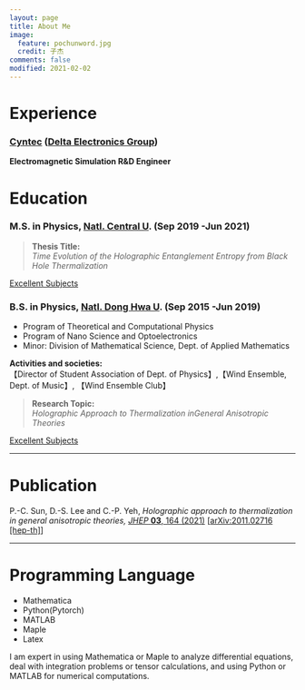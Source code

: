 ```yaml
---
layout: page
title: About Me
image:
  feature: pochunword.jpg
  credit: 子杰
comments: false
modified: 2021-02-02
---
```

# Experience
### [Cyntec](http://www.cyntec.com/) ([Delta Electronics Group](https://www.deltaww.com/en-US/index))
**Electromagnetic Simulation R&D Engineer**

# Education
### M.S. in Physics, [Natl. Central U](https://www.phy.ncu.edu.tw/en/%E9%A6%96%E9%A0%81-english/). (Sep 2019 -Jun 2021)<br> 
> **Thesis Title:** <br />
*Time Evolution of the Holographic Entanglement Entropy from Black Hole Thermalization*

<a href="{{ site.url }}/Grade-master/" class="btn btn-info">Excellent Subjects</a> 


### B.S. in Physics, [Natl. Dong Hwa U](https://phys.ndhu.edu.tw/). (Sep 2015 -Jun 2019)<br> 
- Program of Theoretical and Computational Physics
- Program of Nano Science and Optoelectronics
- Minor: Division of Mathematical Science, Dept. of Applied Mathematics

**Activities and societies:**<br> 
【Director of Student Association of Dept. of Physics】,【Wind Ensemble, Dept. of Music】, 【Wind Ensemble Club】

> **Research Topic:** <br />
*Holographic Approach to Thermalization inGeneral Anisotropic Theories*

<a href="{{ site.url }}/Grade/" class="btn btn-info">Excellent Subjects</a> 



---

# Publication
P.-C. Sun, D.-S. Lee and C.-P. Yeh, *Holographic approach to thermalization in general anisotropic theories,* [*JHEP* **03**, 164 (2021)](https://doi.org/10.1007/JHEP03(2021)164) [[arXiv:2011.02716 [hep-th]](https://inspirehep.net/literature/1828509)]

---

# Programming Language
- Mathematica
- Python(Pytorch)
- MATLAB
- Maple
- Latex

I am expert in using Mathematica or Maple to analyze differential equations, deal with integration problems or tensor calculations, and using Python or MATLAB for numerical computations.

